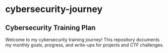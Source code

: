 # cybersecurity-journey
## Cybersecurity Training Plan
Welcome to my cybersecurity training journey! This repository documents my monthly goals, progress, and write-ups for projects and CTF challenges.
